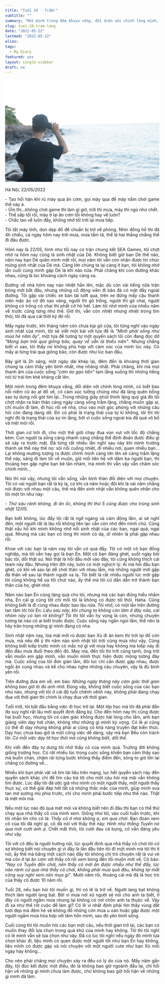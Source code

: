```yaml
---
title: "Tuổi 28 - Trầm!"
subtitle: ""
summary: "Một mình trong đêm khuya vắng, đối diện với chính lòng mình, có biết bao nỗi niềm cứ ào ạt đổ về, có cảm xúc tưởng chừng như đã lãng quên bỗng sao tự dưng nối gót tìm lại...Trong những giây phút thinh lặng quý giá đó tôi chợt..."
slug: tuoi-28-tram-lang
date: "2022-05-22"
lastmod: "2022-05-22"
alias:
tags:
  - My Diary
featured: yes
layout: single-sidebar
draft: no
---
```


<p style = "text-align: center"><img src="./featured.jpg"></p>

Hà Nội, 22/05/2022

<p style = "text-align: justify">- Tao hối hận khi rủ mày qua ăn cơm, gọi mày qua để mày nằm chơi game thế này à. </br>- Ừm thì...không chơi game thì làm gì giờ, trời thì mưa, mày thì ngủ như chết. </br>- Thế sắp tối rồi, mày ở lại ăn cơm tối không hay về luôn? </br>- Chắc tao về luôn đấy, không nhỡ tối trời lại mưa tiếp.</p>

<p style = "text-align: justify">Tôi tắt máy tính, dọn dẹp đồ để chuẩn bị trở về phòng. Nhìn đồng hồ thì đã 4h chiều, cả ngày hôm nay trời mưa, mưa tầm tã, thế là hai thằng chẳng thể đi đâu được.</p>

<p style = "text-align: justify">Hôm nay là 22/05, hình như tối nay có trận chung kết SEA Games, tôi chợt nhớ ra hôm nay cũng là sinh nhật của Dẻ. Không biết giờ bạn Dẻ thế nào, năm nay bạn Dẻ quên mình mất rồi, mọi năm tôi vẫn còn nhận được tin chúc mừng sinh nhật của Dẻ mà. Càng lớn chúng ta lại càng ít bạn, tôi không nhớ lần cuối cùng mình gặp Dẻ là khi nào nữa. Phải chăng khi con đường khác nhau, cũng là lúc khoảng cách ngày càng xa.</p>

<p style = "text-align: justify">Đường về nhà hôm nay náo nhiệt hẳn lên, mặc dù còn vài tiếng nữa trận bóng mới bắt đầu, nhưng những cổ động viên đi bão đã có mặt đầy ngoài đường. Tôi gặp vài chiếc xe bán tải lướt qua, trên xe đứng mấy cậu thanh niên mặc áo cờ đỏ sao vàng, người thì gõ trống, người thì gõ chai, người không có trống có chai thì phất cờ hò hét. Làm tôi nhớ mình của nhiều năm về trước cũng từng như thế. Giờ thì, vẫn còn nhiệt nhưng nhiệt trong tim thôi, tôi đã qua cái thời kỳ đó rồi.</p>

<p style = "text-align: justify">Mấy ngày trước, khi tháng năm còn chưa kịp gõ cửa, tôi từng nghĩ vào ngày sinh nhật của mình, tôi sẽ viết một bài với tựa đề là <i>"Mình phải sống như mùa hè năm ấy"</i>, một tựa đề tương tự một quyển sách tôi còn đang đọc dở <i>"Mong bạn trải qua giông bão, quay về vẫn là thiếu niên"</i>. Nhưng chẳng biết vì sao, tôi thấy nó không phù hợp với cảm xúc của mình lúc này. Có mấy ai từng trải qua giông bão, còn được như lúc ban đầu.</p>

<p style = "text-align: justify">Bây giờ là 2h sáng, một ngày dài khép lại, đêm đến là khoảng thời gian chúng ta cảm thấy yên bình nhất, nhẹ nhàng nhất. Phải chăng, khi mà mọi thanh âm của cuộc sống <i>"cơm áo gạo tiền"</i> tạm lắng xuống thì những tiếng nói từ trái tim khẽ khàng cất lên.</p>

<p style = "text-align: justify">Một mình trong đêm khuya vắng, đối diện với chính lòng mình, có biết bao nỗi niềm cứ ào ạt đổ về, có cảm xúc tưởng chừng như đã lãng quên bỗng sao tự dưng nối gót tìm lại...Trong những giây phút thinh lặng quý giá đó tôi chợt nhận ra bản thân càng ngày càng sống trầm lặng, chẳng muốn gặp ai, chỉ muốn đi làm, đi học rồi về nhà, chui vào một góc phòng với những câu hỏi còn đang dang dở. Đó có phải là trạng thái của tự kỉ không, tôi thì tôi nghĩ đó là trạng thái của sự im lặng, bởi vì cuộc sống ngoài kia đã quá vô bổ và mệt mỏi rồi.</p>

<p style = "text-align: justify">Thời gian cứ trôi đi, cho một thế giới chạy đua vùn vụt với tốc độ chẳng kém. Con người ta sống càng nhanh càng chẳng thể định đoán được điều gì sẽ xảy ra trước mặt. Đã từng rất nhiều lần nghĩ sau này khi mình trưởng thành sẽ thế này thế nọ: sôi nổi cuồng nhiệt, đi nhiều nơi, quen nhiều bạn…Lại không mường tượng ra được chính mình càng lớn lên sẽ càng trầm lặng thế này, sáng đi làm tối về muộn, giữ mối liên hệ với dăm ba người bạn, thi thoảng hẹn gặp nghe bạn bè tán nhảm, mà mình thì vẫn vậy vẫn chăm sóc chính mình…</p>

<p style = "text-align: justify">Nói thì nói vậy, nhưng tôi vẫn sống, vẫn bình thản đối diện với mọi chuyện. Tôi có vài người bạn rất là kỳ lạ, có khi cả năm hoặc đôi khi là vài năm chẳng nói được với nhau một câu, thế mà đến sinh nhật vẫn không quên nhắn cho tôi một tin như này:</p>

<p style = "text-align: justify"><i>- Thứ sáu rảnh không, đi ăn ốc, không thì thứ 5 cũng được cho trùng sinh nhật 12/05.</i></p>

<p style = "text-align: justify">Bạn biết không, lúc đấy tôi rất là ngỡ ngàng và cảm động lắm, ai sẽ nghĩ đến, một người rất là lâu rồi không liên lạc vẫn còn nhớ đến mình chứ. Cũng thật xấu hổ khi mình không nhớ nổi sinh nhật của các bạn, ngại quá, ngại quá. Nhưng mà các bạn có lòng thì mình có dạ, dĩ nhiên là phải gặp nhau rồi.</p>

<p style = "text-align: justify">Khoe với các bạn là năm nay tôi vẫn có quà đấy. Tôi có một cô bạn đồng nghiệp, mà tôi vẫn hay gọi là bạn Én. Một cô bạn đáng ghét, suốt ngày bôi bác tôi, dỗi thật sự. Nói thật là hồi đầu mới vào đây, tôi cũng không thích cái team này đâu. Nhưng trên đời này, luôn có một nghịch lý: Ai mà hồi đầu bạn ghét, có khi về sau lại dễ chơi thân với nhau lắm, mà những người mới gặp đã thân về sau lại thành người xa lạ. Tôi biết là rất nhiều người lúc mới gặp tôi cũng không hề ưa tôi chút nào, ấy thế mà tôi cứ dần dần trở thành bạn thân của họ, ghét nhờ.</p>

<p style = "text-align: justify">Năm nào bạn Én cũng tặng quà cho tôi, nhưng mà các bạn đừng hiểu nhầm nha, Én cái gì cũng tốt chỉ mỗi tội là không có được tôi thôi. Haha. Cũng không biết là đi cùng nhau được bao lâu nữa. Tôi nhớ, có một lần trên đường tan tầm tôi hỏi Én: <i>Liệu sau này, khi chúng ta không còn làm ở đây nữa, cái nhóm này có tan rã không?</i>  Tôi thì tôi vẫn hy vọng là còn, nhưng chuyện tương lai nào có ai biết trước được. Cuộc sống này ngắn ngủi lắm, thế nên là hãy trân trọng những gì mình đang có nha.</p>

<p style = "text-align: justify">Sinh nhật năm nay, lừa mãi mới rủ được bạn Xù đi ăn kem thì trời lại đổ cơn mưa, mà nếu để ý thì năm nào sinh nhật tôi trời cũng mưa như vậy. Cũng không biết kiếp trước mình có mắc nợ gì với mưa hay không mà kiếp này đi đến đâu mưa đuổi theo đến đó. May mà, đến tối thì trời cũng tạnh, ông trời vẫn muốn em gặp mình, vẫn muốn mình thực hiện được mộng tưởng đây mà. Cuộc sống của tôi đơn giản lắm, đôi lúc chỉ cần được gặp nhau, được ngồi ăn cùng nhau và kể cho nhau nghe những câu chuyện, vậy là đủ bình yên rồi.</p>

<p style = "text-align: justify">Trên đường đưa em về, em bảo: <i>Những ngày tháng này cảm giác thời gian không bao giờ là đủ anh nhờ.</i> Đúng vậy, không biết cuộc sống của các bạn như nào, nhưng với tôi ở cái độ tuổi chênh vênh này, không phải đang chạy đua với thời gian thì chính là chạy đua với thời gian.</p>

<p style = "text-align: justify">Tuổi mới, tôi bắt đầu bằng việc đi học trở lại. Một lớp học mà tôi đã phải đắn đo suy nghĩ rất lâu mới quyết định đăng ký. Cho đến hôm nay thì cũng được hai buổi học, nhưng tôi có cảm giác không được hài lòng cho lắm, anh bạn giảng viên dạy hơi chán, không như những gì mình kỳ vọng. Có lẽ ai cũng có thể đi dạy nhưng không phải ai cũng có khả năng truyền đạt kiến thức. Dạy học chưa bao giờ là một công việc dễ dàng, vậy mà bạn Bếu còn trách tôi:<i> Có mỗi việc dạy tớ học thôi mà cũng không biết, dốt thế.</i></p>

<p style = "text-align: justify">Khi viết đến đây tự dưng tôi nhớ thầy cô của mình quá. Trường đời không giống trường học. Có rất nhiều lúc trong cuộc sống khiến bạn cảm thấy sao mà buồn chán, chậm rãi từng bước không thấy điểm đến, sóng to gió lớn lại chẳng có đường về...</p>

<p style = "text-align: justify">Nhiều khi bạn phải vật vã tìm tài liệu trên mạng, lục hết quyển sách này đến quyển sách khác chỉ để tìm câu trả lời cho một câu hỏi mà mãi vẫn không tìm được. Lúc đấy tôi đã ước giá như mình có một người thầy, một người thầy thực sự, có thể giải đáp hết tất cả những thắc mắc của mình, giúp mình xua tan mớ sương mù phía trước, chỉ cho mình phải bước tiếp như thế nào. Thật là mệt mỏi mà.</p>

<p style = "text-align: justify">Nếu một lúc nào đó quá mệt mỏi và không biết nên đi đâu thì bạn có thể thử chạy qua nhà thầy cô của mình xem. Giống như tôi, vào cuối tuần trước, khi tôi nhắn tin cho cô là: <i>Thầy cô ở nhà không ạ, em qua chơi</i>. Bạn đoán xem cô của tôi đã nghĩ gì, cô đã nói với thầy thế này: <i>Hình như thằng Tuyến nó qua mời cưới anh ạ</i>. Chết mất thôi, tôi cười đau cả bụng, cô vẫn đáng yêu như vậy.</p>

<p style = "text-align: justify">Tôi với cô đều là người hướng nội, lúc quyết định qua nhà thầy cô chơi tôi cứ sợ không biết nói chuyện gì vì đây là lần đầu tiên tôi đi một mình mà tôi thì ít nói, ấy thế mà bằng một cách nào đấy tôi không chỉ trò chuyện rất là vui vẻ mà còn ở lại ăn cơm với thầy cô rồi xem bóng đến tối muộn mới về. Cô bảo: <i>"Nay có Tuyến đến chơi, nên thầy cô mới ăn được nhiều như thế đấy, lúc nào rảnh cứ qua nhà thầy cô chơi, không phải mua quà đâu, không lại mất công suy nghĩ xem nên mua gì"</i>. Mười năm rồi, thoáng cái mà đã là học trò của thầy cô được 10 năm rồi.</p>

<p style = "text-align: justify">Tuổi 28, nếu bạn hỏi tôi muốn gì, thì có lẽ là trở về. Người lang bạt không thích làm người lang bạt. Bởi vì mưa nơi xứ người sẽ nói cho anh ta biết, ở đây có người ngắm mưa nhưng lại không có nơi chốn anh ta thuộc về. Vậy đi xa như thế rốt cuộc để làm gì? Có lẽ vì nhất định phải tìm thấy vùng đất tươi đẹp mà đêm hè sẽ không đổ những cơn mưa u oán hoặc gặp được một người ngắm mưa hòa hợp với tâm hồn mình, sau đó yên bình sống.</p>

<p style = "text-align: justify">Cuối cùng thì tôi muốn hỏi các bạn một câu, nếu thời gian trở lại, các bạn có muốn thay đổi lựa chọn trong quá khứ của mình hay không. Tôi thì tôi nghĩ có lẽ mình vẫn sẽ lựa chọn như vậy. Đã có lúc tôi nghĩ nếu ngày đó mình lựa chọn khác đi, liệu mình có quen được một người tốt như bạn Én hay không, liệu mình có được gặp và nói chuyện với một người cute như bạn Xù mỗi ngày hay không...</p>

<p style = "text-align: justify">Cho nên phải chăng mọi chuyện xảy ra đều có lý do của nó. Mấy năm gần đây, tôi đúc kết được một điều, đó là không bao giờ ngoảnh đầu lại, chỉ hối hận về những gì mình chưa làm được, chứ không bao giờ hối hận về những gì mình đã làm.</p>
